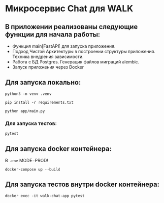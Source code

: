 # Микросервис Chat для WALK


## В приложении реализованы следующие функции для начала работы:

- Функция main[FastAPI] для запуска приложения.
- Подход Чистой Архитектуры в построении структуры приложения. Техника внедрения зависимости.
- Работа с БД Postgres. Генерация файлов миграций alembic.
- Запуск приложения через Docker

## Для запуска локально:

```
python3 -m venv .venv
```
```
pip install -r requirements.txt
```
```
python app/main.py
```

### Для запуска тестов:

```
pytest
```


## Для запуска docker контейнера:
В `.env` MODE=PROD!

```
docker-compose up --build
```

## Для запуска тестов внутри docker контейнера:

```
docker exec -it walk-chat-app pytest
```
